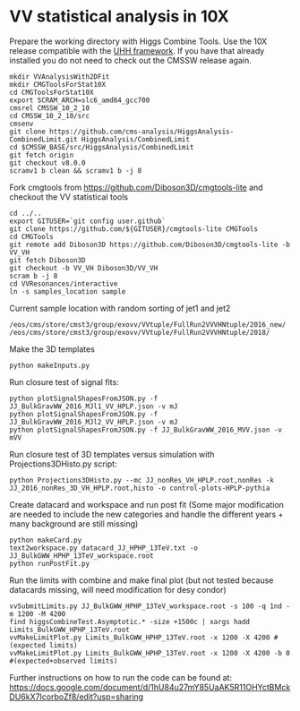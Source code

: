 # VV statistical analysis in 10X

Prepare the working directory with Higgs Combine Tools. Use the 10X release compatible with the [UHH framework](https://github.com/UHH2/UHH2). If you have that already installed you do
not need to check out the CMSSW release again.

```
mkdir VVAnalysisWith2DFit
mkdir CMGToolsForStat10X
cd CMGToolsForStat10X
export SCRAM_ARCH=slc6_amd64_gcc700
cmsrel CMSSW_10_2_10
cd CMSSW_10_2_10/src
cmsenv
git clone https://github.com/cms-analysis/HiggsAnalysis-CombinedLimit.git HiggsAnalysis/CombinedLimit
cd $CMSSW_BASE/src/HiggsAnalysis/CombinedLimit
git fetch origin
git checkout v8.0.0
scramv1 b clean && scramv1 b -j 8
```

Fork cmgtools from https://github.com/Diboson3D/cmgtools-lite and checkout the VV statistical tools

```
cd ../..
export GITUSER=`git config user.github`
git clone https://github.com/${GITUSER}/cmgtools-lite CMGTools
cd CMGTools
git remote add Diboson3D https://github.com/Diboson3D/cmgtools-lite -b VV_VH
git fetch Diboson3D
git checkout -b VV_VH Diboson3D/VV_VH
scram b -j 8
cd VVResonances/interactive
ln -s samples_location sample
```

Current sample location with random sorting of jet1 and jet2

```
/eos/cms/store/cmst3/group/exovv/VVtuple/FullRun2VVVHNtuple/2016_new/
/eos/cms/store/cmst3/group/exovv/VVtuple/FullRun2VVVHNtuple/2018/
```

Make the 3D templates
 
```
python makeInputs.py
```

Run closure test of signal fits:

```
python plotSignalShapesFromJSON.py -f JJ_BulkGravWW_2016_MJl1_VV_HPLP.json -v mJ
python plotSignalShapesFromJSON.py -f JJ_BulkGravWW_2016_MJl2_VV_HPLP.json -v mJ
python plotSignalShapesFromJSON.py -f JJ_BulkGravWW_2016_MVV.json -v mVV
```

Run closure test of 3D templates versus simulation with Projections3DHisto.py script:

```
python Projections3DHisto.py --mc JJ_nonRes_VH_HPLP.root,nonRes -k JJ_2016_nonRes_3D_VH_HPLP.root,histo -o control-plots-HPLP-pythia

```

Create datacard and workspace and run post fit (Some major modification are needed to include the new categories and handle the different years + many background are still missing)

```
python makeCard.py
text2workspace.py datacard_JJ_HPHP_13TeV.txt -o JJ_BulkGWW_HPHP_13TeV_workspace.root
python runPostFit.py
```

Run the limits with combine and make final plot (but not tested because datacards missing, will need modification for desy condor)

```
vvSubmitLimits.py JJ_BulkGWW_HPHP_13TeV_workspace.root -s 100 -q 1nd -m 1200 -M 4200
find higgsCombineTest.Asymptotic.* -size +1500c | xargs hadd Limits_BulkGWW_HPHP_13TeV.root
vvMakeLimitPlot.py Limits_BulkGWW_HPHP_13TeV.root -x 1200 -X 4200 #(expected limits)
vvMakeLimitPlot.py Limits_BulkGWW_HPHP_13TeV.root -x 1200 -X 4200 -b 0 #(expected+observed limits)
```

Further instructions on how to run the code can be found at:
https://docs.google.com/document/d/1hU84u27mY85UaAK5R11OHYctBMckDU6kX7IcorboZf8/edit?usp=sharing

